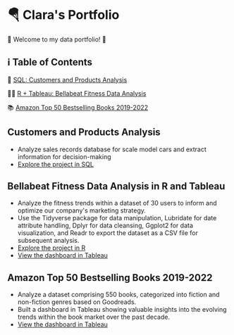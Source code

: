 # 🪂 Clara's Portfolio
🔆 Welcome to my data portfolio! 🔆

## ℹ️ Table of Contents
🚗 [SQL: Customers and Products Analysis](https://github.com/bachbaongan/Portfolio_Data/edit/main/README.md#customers-and-products-analysis-for-a-car-company)

🏃‍♀️ [R + Tableau: Bellabeat Fitness Data Analysis](https://github.com/bachbaongan/Portfolio_Data/edit/main/README.md#bellabeat-fitness-data-analysis-in-r-and-tableau)

📚 [Amazon Top 50 Bestselling Books 2019-2022](https://github.com/bachbaongan/Portfolio_Data/edit/main/README.md#amazon-top-50-bestselling-books-2019-2022)

## Customers and Products Analysis
  * Analyze sales records database for scale model cars and extract information for decision-making
  * [Explore the project in SQL](https://github.com/bachbaongan/Portfolio_Data/tree/main/SQL/CPA)

## Bellabeat Fitness Data Analysis in R and Tableau
  * Analyze the fitness trends within a dataset of 30 users to inform and optimize our company's marketing strategy.
  * Use the Tidyverse package for data manipulation, Lubridate for date attribute handling, Dplyr for data cleansing, Ggplot2 for data visualization, and Readr to export the dataset as a CSV file for subsequent analysis.
  * [Explore the project in R](https://github.com/bachbaongan/Google_Data_Analytics_Bellabeat_Casestudy)
  * [View the dashboard in Tableau](https://public.tableau.com/app/profile/clara.bach/viz/BellabeatCaseStudy_16964524098930/Dashboard1)

## Amazon Top 50 Bestselling Books 2019-2022
  * Analyze a dataset comprising 550 books, categorized into fiction and non-fiction genres based on Goodreads.
  * Built a dashboard in Tableau showing valuable insights into the evolving trends within the book market over the past decade.
  * [View the dashboard in Tableau](https://public.tableau.com/app/profile/clara.bach/viz/AmazonTop50Bestsellingbooks2009-2022/Dashboard1)
